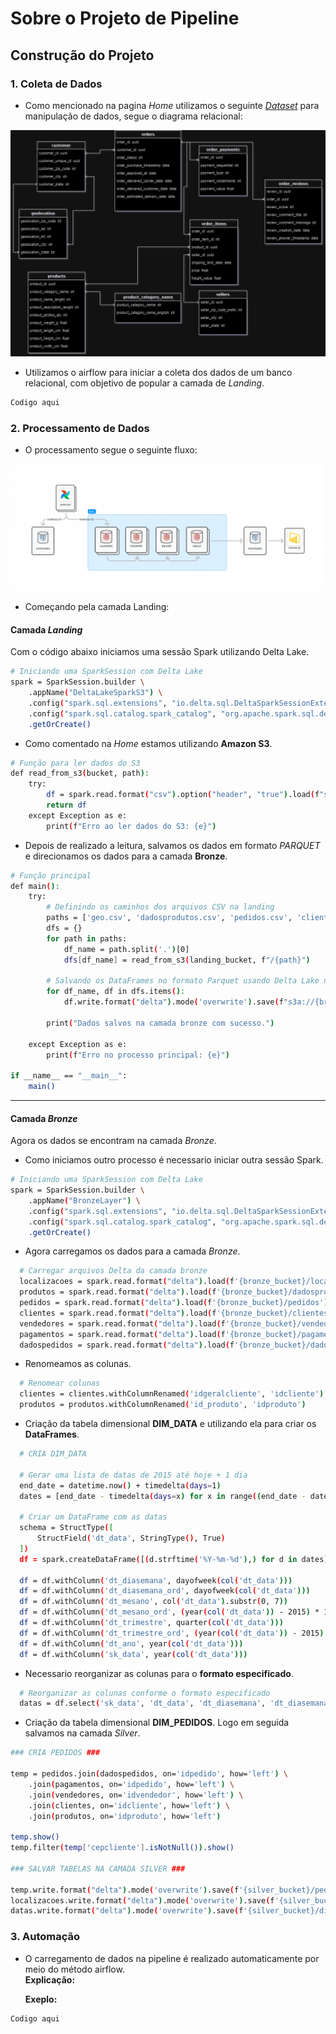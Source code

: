 # Sobre o Projeto de Pipeline

## Construção do Projeto

### 1. Coleta de Dados

- Como mencionado na pagina _Home_ utilizamos o seguinte _[Dataset](https://www.kaggle.com/datasets/olistbr/brazilian-ecommerce)_ para manipulação de dados, segue o diagrama relacional:

![Diagrama_Relacional](../assets/Diagrama_ER.jpg)

- Utilizamos o airflow para iniciar a coleta dos dados de um banco relacional, com objetivo de popular a camada de _Landing_.

```bash
Codigo aqui
```

### 2. Processamento de Dados

- O processamento segue o seguinte fluxo:
  <br>

![Desenho_da_Arquitetura](../assets/Modelo_Arquitetura.png)

- Começando pela camada Landing:
  <br>

#### Camada _Landing_

Com o código abaixo iniciamos uma sessão Spark utilizando Delta Lake.

```bash
# Iniciando uma SparkSession com Delta Lake
spark = SparkSession.builder \
    .appName("DeltaLakeSparkS3") \
    .config("spark.sql.extensions", "io.delta.sql.DeltaSparkSessionExtension") \
    .config("spark.sql.catalog.spark_catalog", "org.apache.spark.sql.delta.catalog.DeltaCatalog") \
    .getOrCreate()
```

- Como comentado na _Home_ estamos utilizando **Amazon S3**.

```bash
# Função para ler dados do S3
def read_from_s3(bucket, path):
    try:
        df = spark.read.format("csv").option("header", "true").load(f"s3a://{bucket}/{path}")
        return df
    except Exception as e:
        print(f"Erro ao ler dados do S3: {e}")
```

- Depois de realizado a leitura, salvamos os dados em formato _PARQUET_ e direcionamos os dados para a camada **Bronze**.

```bash
# Função principal
def main():
    try:
        # Definindo os caminhos dos arquivos CSV na landing
        paths = ['geo.csv', 'dadosprodutos.csv', 'pedidos.csv', 'clientes.csv', 'vendedores.csv', 'pagamentos.csv', 'dadospedidos.csv']
        dfs = {}
        for path in paths:
            df_name = path.split('.')[0]
            dfs[df_name] = read_from_s3(landing_bucket, f"/{path}")

        # Salvando os DataFrames no formato Parquet usando Delta Lake no bucket da camada bronze
        for df_name, df in dfs.items():
            df.write.format("delta").mode('overwrite').save(f"s3a://{bronze_bucket}/{df_name}")

        print("Dados salvos na camada bronze com sucesso.")

    except Exception as e:
        print(f"Erro no processo principal: {e}")

if __name__ == "__main__":
    main()
```

<hr>

#### Camada _Bronze_

Agora os dados se encontram na camada _Bronze_.
<br>

- Como iniciamos outro processo é necessario iniciar outra sessão Spark.

```bash
# Iniciando uma SparkSession com Delta Lake
spark = SparkSession.builder \
    .appName("BronzeLayer") \
    .config("spark.sql.extensions", "io.delta.sql.DeltaSparkSessionExtension") \
    .config("spark.sql.catalog.spark_catalog", "org.apache.spark.sql.delta.catalog.DeltaCatalog") \
    .getOrCreate()
```

- Agora carregamos os dados para a camada _Bronze_.

```bash
  # Carregar arquivos Delta da camada bronze
  localizacoes = spark.read.format("delta").load(f'{bronze_bucket}/localizacoes')
  produtos = spark.read.format("delta").load(f'{bronze_bucket}/dadosprodutos')
  pedidos = spark.read.format("delta").load(f'{bronze_bucket}/pedidos')
  clientes = spark.read.format("delta").load(f'{bronze_bucket}/clientes')
  vendedores = spark.read.format("delta").load(f'{bronze_bucket}/vendedores')
  pagamentos = spark.read.format("delta").load(f'{bronze_bucket}/pagamentos')
  dadospedidos = spark.read.format("delta").load(f'{bronze_bucket}/dadospedidos')
```

- Renomeamos as colunas.

```bash
  # Renomear colunas
  clientes = clientes.withColumnRenamed('idgeralcliente', 'idcliente')
  produtos = produtos.withColumnRenamed('id_produto', 'idproduto')
```

- Criação da tabela dimensional **DIM_DATA** e utilizando ela para criar os **DataFrames**.

```bash
  # CRIA DIM_DATA

  # Gerar uma lista de datas de 2015 até hoje + 1 dia
  end_date = datetime.now() + timedelta(days=1)
  dates = [end_date - timedelta(days=x) for x in range((end_date - datetime(2015, 1, 1)).days + 1)]

  # Criar um DataFrame com as datas
  schema = StructType([
      StructField('dt_data', StringType(), True)
  ])
  df = spark.createDataFrame([(d.strftime('%Y-%m-%d'),) for d in dates], schema=schema)

  df = df.withColumn('dt_diasemana', dayofweek(col('dt_data')))
  df = df.withColumn('dt_diasemana_ord', dayofweek(col('dt_data')))
  df = df.withColumn('dt_mesano', col('dt_data').substr(0, 7))
  df = df.withColumn('dt_mesano_ord', (year(col('dt_data')) - 2015) * 12 + month(col('dt_data')))
  df = df.withColumn('dt_trimestre', quarter(col('dt_data')))
  df = df.withColumn('dt_trimestre_ord', (year(col('dt_data')) - 2015) * 4 + quarter(col('dt_data')))
  df = df.withColumn('dt_ano', year(col('dt_data')))
  df = df.withColumn('sk_data', year(col('dt_data')))
```

- Necessario reorganizar as colunas para o **formato especificado**.

```bash
  # Reorganizar as colunas conforme o formato especificado
  datas = df.select('sk_data', 'dt_data', 'dt_diasemana', 'dt_diasemana_ord', 'dt_mesano', 'dt_mesano_ord', 'dt_trimestre', 'dt_trimestre_ord', 'dt_ano')
```

- Criação da tabela dimensional **DIM_PEDIDOS**. Logo em seguida salvamos na camada _Silver_.

```bash
### CRIA PEDIDOS ###

temp = pedidos.join(dadospedidos, on='idpedido', how='left') \
    .join(pagamentos, on='idpedido', how='left') \
    .join(vendedores, on='idvendedor', how='left') \
    .join(clientes, on='idcliente', how='left') \
    .join(produtos, on='idproduto', how='left')

temp.show()
temp.filter(temp['cepcliente'].isNotNull()).show()

### SALVAR TABELAS NA CAMADA SILVER ###

temp.write.format("delta").mode('overwrite').save(f'{silver_bucket}/pedidos')
localizacoes.write.format("delta").mode('overwrite').save(f'{silver_bucket}/localizacoes')
datas.write.format("delta").mode('overwrite').save(f'{silver_bucket}/dim_data')
```

### 3. Automação

- O carregamento de dados na pipeline é realizado automaticamente por meio do método airflow.
  <br>
  **Explicação:**

  **Exeplo:**

```bash
Codigo aqui
```
